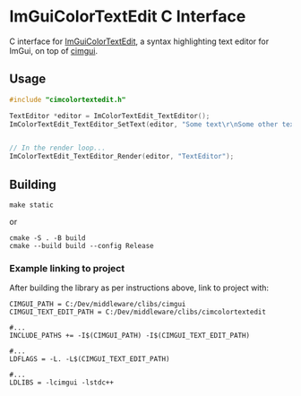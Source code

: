 # ImGuiColorTextEdit C Interface
C interface for [ImGuiColorTextEdit](https://github.com/BalazsJako/ImGuiColorTextEdit), a syntax highlighting text editor for ImGui, on top of [cimgui](https://github.com/cimgui/cimgui).

## Usage

```c
#include "cimcolortextedit.h"

TextEditor *editor = ImColorTextEdit_TextEditor();
ImColorTextEdit_TextEditor_SetText(editor, "Some text\r\nSome other text\r\n{\"some_json\": true}\r\n// Code comment");


// In the render loop...
ImColorTextEdit_TextEditor_Render(editor, "TextEditor");
```

## Building
```
make static
```

or

```
cmake -S . -B build
cmake --build build --config Release
```

### Example linking to project
After building the library as per instructions above, link to project with:

```
CIMGUI_PATH = C:/Dev/middleware/clibs/cimgui
CIMGUI_TEXT_EDIT_PATH = C:/Dev/middleware/clibs/cimcolortextedit

#...
INCLUDE_PATHS += -I$(CIMGUI_PATH) -I$(CIMGUI_TEXT_EDIT_PATH)

#...
LDFLAGS = -L. -L$(CIMGUI_TEXT_EDIT_PATH)

#...
LDLIBS = -lcimgui -lstdc++
```